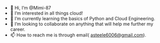 - 👋 Hi, I’m @Mimi-87
- 👀 I’m interested in all things cloud!
- 🌱 I’m currently learning the basics of Python and Cloud Engineering.
- 💞️ I’m looking to collaborate on anything that will help me further my career.
- 📫 How to reach me is through email( asteele6006@gmail.com).

<!---
Mimi-87/Mimi-87 is a ✨ special ✨ repository because its `README.md` (this file) appears on your GitHub profile.
You can click the Preview link to take a look at your changes.
--->
